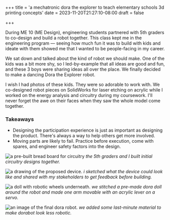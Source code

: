 +++
title = 'a mechatronic dora the explorer to teach elementary schools 3d printing concepts'
date = 2023-11-20T21:27:10-08:00
draft = false

+++

During ME 10 (ME Design), engineering students partnered with 5th graders to co-design and build a robot together. This class kept me in the engineering program — seeing how much fun it was to build with kids and ideate with them showed me that I wanted to be people-facing in my career.

We sat down and talked about the kind of robot we should make. One of the kids was a bit more shy, so I led-by-example that all ideas are good and fun, and these 3 boys were sharing ideas all over the place. We finally decided to make a dancing Dora the Explorer robot.

I wish I had photos of these kids. They were so adorable to work with. We co-designed robot pieces on SolidWorks for laser etching on acrylic while I worked on the energy analysis and circuitry during my coursework. I'll never forget the awe on their faces when they saw the whole model come together. 

### Takeaways
- Designing the participation experience is just as important as designing the product. There's always a way to help others get more involved.
- Moving parts are likely to fail. Practice before execution, come with spares, and engineer safety factors into the design. 

![a pre-built bread board for circuitry](/projects/dorabot/wires.png)
*the 5th graders and I built initial circuitry designs together.*

![a drawing of the proposed device.](/projects/dorabot/drawing.png)
*i sketched what the device could look like and shared with my stakeholders to get feedback before building.*

![a doll with robotic wheels underneath.](/projects/dorabot/doll.png)
*we stitched a pre-made dora doll around the robot and made one arm movable with an acrylic lever on a servo.*

![an image of the final dora robot.](/projects/dorabot/final.png)
*we added some last-minute material to make dorabot look less robotic.*